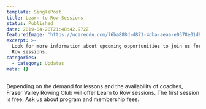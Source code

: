 ```yaml
---
template: SinglePost
title: Learn to Row Sessions
status: Published
date: 2019-04-20T21:48:42.972Z
featuredImage: 'https://ucarecdn.com/76ba888d-d871-4dba-aeaa-e0378e01d8f1/'
excerpt: >-
  Look for more information about upcoming opportunities to join us for Learn to
  Row sessions.
categories:
  - category: Updates
meta: {}
---
```

Depending on the demand for lessons and the availability of coaches, Fraser Valley Rowing Club will offer Learn to Row sessions. The first session is free. Ask us about program and membership fees.

